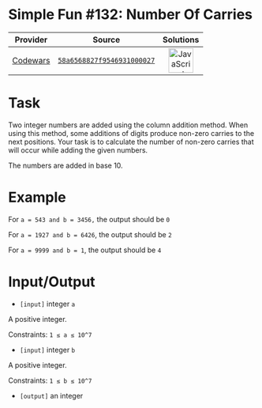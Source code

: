 [_metadata_:generated]: - "true"

# Simple Fun #132: Number Of Carries

<!-- INFO TABLE BEGIN -->

| Provider                                        | Source                                                                               | Solutions                                                                                                                                                    |
| :---------------------------------------------: | :----------------------------------------------------------------------------------: | :----------------------------------------------------------------------------------------------------------------------------------------------------------: |
| [Codewars](../../../docs/providers/Codewars.md) | [`58a6568827f9546931000027`](https://www.codewars.com/kata/58a6568827f9546931000027) | [<img src="https://res.cloudinary.com/rascaltwo/image/upload/v1631924076/javascript_ehszr7.svg" alt="JavaScript" title="JavaScript" width="50" />](solve.js) |

<!-- INFO TABLE END -->

# Task
 Two integer numbers are added using the column addition method. When using this method, some additions of digits produce non-zero carries to the next positions. Your task is to calculate the number of non-zero carries that will occur while adding the given numbers.

 The numbers are added in base 10.

# Example

 For `a = 543 and b = 3456,` the output should be `0`
 
 For `a = 1927 and b = 6426`, the output should be `2`
 
 For `a = 9999 and b = 1`, the output should be `4`
 
 
# Input/Output


 - `[input]` integer `a`

  A positive integer.

  Constraints: `1 ≤ a ≤ 10^7`


 - `[input]` integer `b`

  A positive integer.

  Constraints: `1 ≤ b ≤ 10^7`

 
 - `[output]` an integer
